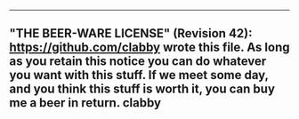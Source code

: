----------------------------------------------------------------------------
"THE BEER-WARE LICENSE" (Revision 42):
<https://github.com/clabby> wrote this file.  As long as you retain this notice you
can do whatever you want with this stuff. If we meet some day, and you think
this stuff is worth it, you can buy me a beer in return.   clabby
----------------------------------------------------------------------------


